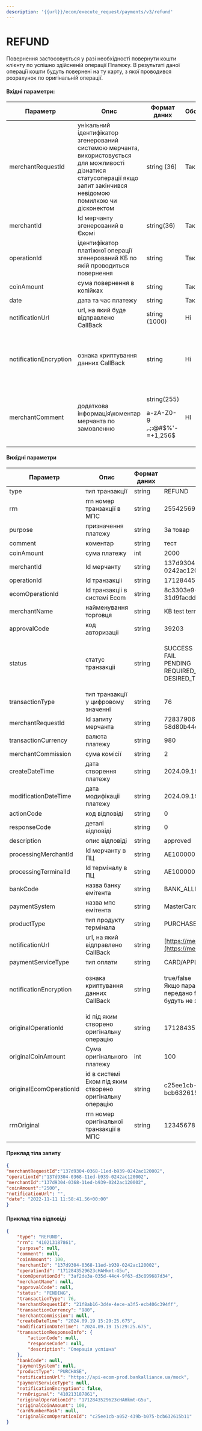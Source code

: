 ```yaml
---
description: '{{url}}/ecom/execute_request/payments/v3/refund'
---
```


# REFUND

Повернення застосовується у разі необхідності повернути кошти клієнту по успішно здійсненій операції Платежу. В результаті даної операції кошти будуть повернені на ту карту, з якої проводився розрахунок по оригінальній операції.

#### **Вхідні параметри:**

<table data-full-width="true"><thead><tr><th>Параметр</th><th>Опис</th><th width="154">Формат даних</th><th width="149">Обов'язковість</th><th>Приклад</th></tr></thead><tbody><tr><td>merchantRequestId</td><td>унікальний ідентифікатор згенерований системою мерчанта, використовується для можливості дізнатися статусоперації якщо запит закінчився невідомою помилкою чи дісконектом</td><td>string (36)</td><td>Так</td><td>137d9304-0368-11ed-b939-0242ac120002</td></tr><tr><td>merchantId</td><td>Id мерчанту згенерований в Єкомі</td><td>string(36)</td><td>Так</td><td>137d9304-0368-11ed-b939-0242ac120002</td></tr><tr><td>operationId</td><td>ідентифікатор платіжної операції згенерований КБ по якій проводиться повернення</td><td>string</td><td>Так</td><td>137d9304-0368-11ed-b939-0242ac120002</td></tr><tr><td>coinAmount</td><td>сума повернення в копійках</td><td>string</td><td>Так</td><td>2500</td></tr><tr><td>date</td><td>дата та час платежу</td><td>string</td><td>Так</td><td>{{currentdateT}}.00+00:00 </td></tr><tr><td>notificationUrl</td><td>url, на який буде відправлено CallBack</td><td>string (1000)</td><td>Ні</td><td>https://merchant.notification_url</td></tr><tr><td>notificationEncryption</td><td>ознака криптування данних CallBack</td><td>string</td><td>Ні</td><td><p>true/false</p><p>Якщо параметр не передано або передано false, то дані в CallBack будуть не закриптовані</p></td></tr><tr><td>merchantComment</td><td>додаткова інформація\коментар мерчанта по замовленню</td><td><p>string(255) </p><p>a-zA-Z0-9 ,.;:@#$%'-=+1,256$</p></td><td>НІ</td><td>merchant Comment id 1258728c1</td></tr></tbody></table>

#### **Вихідні параметри**

| Параметр                | Опис                                                     | Формат даних | Приклад                                                                                                      |
| ----------------------- | -------------------------------------------------------- | ------------ | ------------------------------------------------------------------------------------------------------------ |
| type                    | тип транзакції                                           | string       | REFUND                                                                                                       |
| rrn                     | rrn номер транзакції в МПС                               | string       | 2554256963                                                                                                   |
| purpose                 | призначення платежу                                      | string       | За товар                                                                                                     |
| comment                 | коментар                                                 | string       | тест                                                                                                         |
| coinAmount              | сума платежу                                             | int          | 2000                                                                                                         |
| merchantId              | Id мерчанту                                              | string       | 137d9304-0368-11ed-b939-0242ac120002                                                                         |
| operationId             | Id транзакціі                                            | string       | 1712844596346b9F-WwrWZpq                                                                                     |
| ecomOperationId         | Id транзакціі в системі Ecom                             | string       | 8c3303e9-7396-43b8-af4e-31d9facdde9b                                                                         |
| merchantName            | найменування торговця                                    | string       | KB test terminal                                                                                             |
| approvalCode            | код авторизаціі                                          | string       | 39203                                                                                                        |
| status                  | статус транзакціі                                        | string       | <p>SUСCESS<br>FAIL<br>PENDING<br>REQUIRED_3DS<br>DESIRED_THREEDS_MODE_ERROR</p>                              |
| transactionType         | тип транзакції у цифровому значенні                      | string       | 76                                                                                                           |
| merchantRequestId       | Id запиту мерчанта                                       | string       | 72837906-f526-4aef-8d11-58d80b44cb75                                                                         |
| transactionCurrency     | валюта платежу                                           | string       | 980                                                                                                          |
| merchantCommission      | сума комісії                                             | string       | 2                                                                                                            |
| createDateTime          | дата створення платежу                                   | string       | 2024.09.19 15:29:25.675                                                                                      |
| modificationDateTime    | дата модифікаціі платежу                                 | string       | 2024.09.19 15:29:25.675                                                                                      |
| actionCode              | код відповіді                                            | string       | 0                                                                                                            |
| responseCode            | деталі відповіді                                         | string       | 0                                                                                                            |
| description             | опис відповіді                                           | string       | approved                                                                                                     |
| processingMerchantId    | Id мерчанту в ПЦ                                         | string       | AE100000                                                                                                     |
| processingTerminalId    | Id терміналу в ПЦ                                        | string       | AE100000                                                                                                     |
| bankCode                | назва банку емітента                                     | string       | BANK\_ALLIANCE                                                                                               |
| paymentSystem           | назва мпс емітента                                       | string       | MasterCard                                                                                                   |
| productType             | тип продукту термінала                                   | string       | PURCHASE                                                                                                     |
| notificationUrl         | url, на який відправлено CallBack                        | string       | [https://merchant.notification\_url/](https://merchant.notification_url/)                                    |
| paymentServiceType      | тип оплати                                               | string       | CARD/APPLE\_PAY/GOOGLE\_PAY                                                                                  |
| notificationEncryption  | ознака криптування данних CallBack                       | string       | <p>true/false<br>Якщо параметр не передано або передано false, то дані в CallBack будуть не закриптовані</p> |
| originalOperationId     | id під яким створено оригінальну операцію                | string       | 1712843529623cHAHkmt-G5u                                                                                     |
| originalCoinAmount      | Сума оригінального платежу                               | int          | 100                                                                                                          |
| originalEcomOperationId | id в системі Еком під яким створено оригінальну операцію | string       | c25ee1cb-a052-439b-b075-bcb632615b11                                                                         |
| rrnOriginal             | rrn номер оригінальної транзакції в МПС                  | string       | 123456789                                                                                                    |

#### Приклад тіла запиту&#x20;

```json
{
"merchantRequestId":"137d9304-0368-11ed-b939-0242ac120002",
"operationId":"137d9304-0368-11ed-b939-0242ac120002",
"merchantId":"137d9304-0368-11ed-b939-0242ac120002",
"coinAmount":"2500", 
"notificationUrl": "",
"date": "2022-11-11 11:58:41.56+00:00"
}

```

#### Приклад тіла відповіді

```json
{
    "type": "REFUND",
    "rrn": "410213187861",
    "purpose": null,
    "comment": null,
    "coinAmount": 100,
    "merchantId": "137d9304-0368-11ed-b939-0242ac120002",
    "operationId": "1712843529623cHAHkmt-G5u",
    "ecomOperationId": "3af2de3a-035d-44c4-9f63-d3c899687d34",
    "merchantName": null,
    "approvalCode": null,
    "status": "PENDING",
    "transactionType": 76,
    "merchantRequestId": "21f8ab16-3d4e-4ece-a3f5-ecb406c394ff",
    "transactionCurrency": "980",
    "merchantCommission": null,
    "createDateTime": "2024.09.19 15:29:25.675",
    "modificationDateTime": "2024.09.19 15:29:25.675",
    "transactionResponseInfo": {
        "actionCode": null,
        "responseCode": null,
        "description": "Операція успішна"
    },
    "bankCode": null,
    "paymentSystem": null,
    "productType": "PURCHASE",
    "notificationUrl": "https://api-ecom-prod.bankalliance.ua/mock",
    "paymentServiceType": null,
    "notificationEncryption": false,
    "rrnOriginal": "410213187861",
    "originalOperationId": "1712843529623cHAHkmt-G5u",
    "originalCoinAmount": 100,
    "cardNumberMask": null,
    "originalEcomOperationId": "c25ee1cb-a052-439b-b075-bcb632615b11"
}

```

